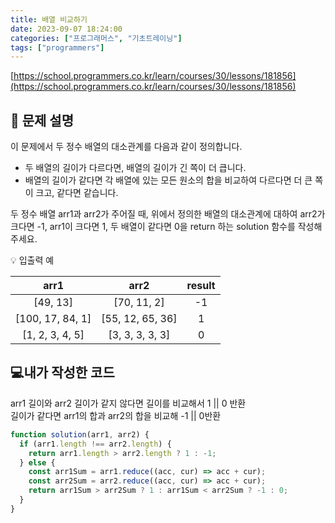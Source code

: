```yaml
---
title: 배열 비교하기
date: 2023-09-07 18:24:00
categories: ["프로그래머스", "기초트레이닝"]
tags: ["programmers"]
---
```


[https://school.programmers.co.kr/learn/courses/30/lessons/181856](https://school.programmers.co.kr/learn/courses/30/lessons/181856)

## 📔 문제 설명

이 문제에서 두 정수 배열의 대소관계를 다음과 같이 정의합니다.

- 두 배열의 길이가 다르다면, 배열의 길이가 긴 쪽이 더 큽니다.
- 배열의 길이가 같다면 각 배열에 있는 모든 원소의 합을 비교하여 다르다면 더 큰 쪽이 크고, 같다면 같습니다.

두 정수 배열 arr1과 arr2가 주어질 때, 위에서 정의한 배열의 대소관계에 대하여 arr2가 크다면 -1, arr1이 크다면 1, 두 배열이 같다면 0을 return 하는 solution 함수를 작성해 주세요.

💡 입출력 예

|       arr1       |       arr2       | result |
| :--------------: | :--------------: | :----: |
|     [49, 13]     |   [70, 11, 2]    |   -1   |
| [100, 17, 84, 1] | [55, 12, 65, 36] |   1    |
| [1, 2, 3, 4, 5]  | [3, 3, 3, 3, 3]  |   0    |

## 💻내가 작성한 코드

arr1 길이와 arr2 길이가 같지 않다면 길이를 비교해서 1 || 0 반환  
길이가 같다면 arr1의 합과 arr2의 합을 비교해 -1 || 0반환

```js
function solution(arr1, arr2) {
  if (arr1.length !== arr2.length) {
    return arr1.length > arr2.length ? 1 : -1;
  } else {
    const arr1Sum = arr1.reduce((acc, cur) => acc + cur);
    const arr2Sum = arr2.reduce((acc, cur) => acc + cur);
    return arr1Sum > arr2Sum ? 1 : arr1Sum < arr2Sum ? -1 : 0;
  }
}
```
